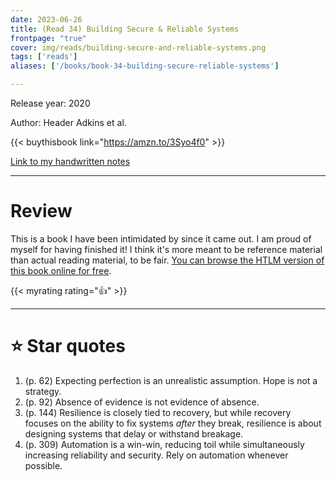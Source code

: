 ```yaml
---
date: 2023-06-26
title: (Read 34) Building Secure & Reliable Systems
frontpage: "true"
cover: img/reads/building-secure-and-reliable-systems.png
tags: ['reads']
aliases: ['/books/book-34-building-secure-reliable-systems']

---
```


Release year: 2020

Author: Header Adkins et al.

{{< buythisbook link="https://amzn.to/3Syo4f0" >}}

[Link to my handwritten notes](https://drive.google.com/file/d/1AUdo3sCOoKDEKoDXlbP4jpxIc1jKg3g6/view?usp=drive_link)

---

# Review

 This is a book I have been intimidated by since it came out. I am proud
 of myself for having finished it! I think it's more meant to be
 reference material than actual reading material, to be fair. [You can
 browse the HTLM version of this book online for
 free](https://google.github.io/building-secure-and-reliable-systems/raw/toc.html).

{{< myrating rating="👍" >}}

---

# :star: Star quotes

1. (p. 62) Expecting perfection is an unrealistic assumption. Hope is
   not a strategy.
1. (p. 92) Absence of evidence is not evidence of absence.
1. (p. 144) Resilience is closely tied to recovery, but while recovery
   focuses on the ability to fix systems *after* they break, resilience
   is about designing systems that delay or withstand breakage.
1. (p. 309) Automation is a win-win, reducing toil while simultaneously
   increasing reliability and security. Rely on automation whenever
   possible.
